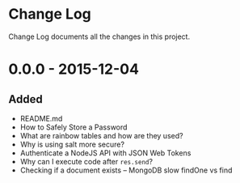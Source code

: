 # Change Log
Change Log documents all the changes in this project.

# 0.0.0 - 2015-12-04
## Added
- README.md
- How to Safely Store a Password
- What are rainbow tables and how are they used?
- Why is using salt more secure?
- Authenticate a NodeJS API with JSON Web Tokens
- Why can I execute code after `res.send`?
- Checking if a document exists – MongoDB slow findOne vs find
